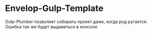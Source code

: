 # Envelop-Gulp-Template

Gulp-Plumber
позволяет собирать проект даже, когда pug ругается. Ошибка так же будет выдаваться в консоли.

